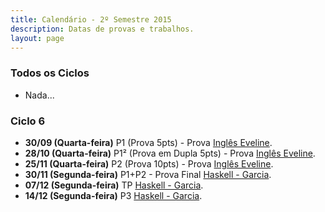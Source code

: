 ```yaml
---
title: Calendário - 2º Semestre 2015
description: Datas de provas e trabalhos.
layout: page
---
```


### Todos os Ciclos

- Nada...

### Ciclo 6

- **30/09 (Quarta-feira)** P1 (Prova 5pts) - Prova [Inglês Eveline](http://fatechub.github.io/fatecrl-curso-si//disciplinas/ciclo6_LIN-600_ingles-vi_eveline/index.html).
- **28/10 (Quarta-feira)** P1² (Prova em Dupla 5pts) - Prova [Inglês Eveline](http://fatechub.github.io/fatecrl-curso-si//disciplinas/ciclo6_LIN-600_ingles-vi_eveline/index.html).
- **25/11 (Quarta-feira)** P2 (Prova 10pts) - Prova [Inglês Eveline](http://fatechub.github.io/fatecrl-curso-si//disciplinas/ciclo6_LIN-600_ingles-vi_eveline/index.html).
- **30/11 (Segunda-feira)** P1+P2 - Prova Final [Haskell - Garcia](http://fatechub.github.io/fatecrl-curso-si//disciplinas/ciclo5_ITE-004_topicos-especiais-em-sistemas-para-internet-II_garcia/index.html).
- **07/12 (Segunda-feira)** TP [Haskell - Garcia](http://fatechub.github.io/fatecrl-curso-si//disciplinas/ciclo5_ITE-004_topicos-especiais-em-sistemas-para-internet-II_garcia/index.html).
- **14/12 (Segunda-feira)** P3 [Haskell - Garcia](http://fatechub.github.io/fatecrl-curso-si//disciplinas/ciclo5_ITE-004_topicos-especiais-em-sistemas-para-internet-II_garcia/index.html).


